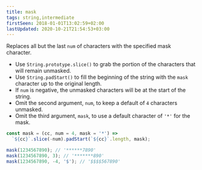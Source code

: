 ```yaml
---
title: mask
tags: string,intermediate
firstSeen: 2018-01-01T13:02:59+02:00
lastUpdated: 2020-10-21T21:54:53+03:00
---
```


Replaces all but the last `num` of characters with the specified mask character.

- Use `String.prototype.slice()` to grab the portion of the characters that will remain unmasked.
- Use `String.padStart()` to fill the beginning of the string with the `mask` character up to the original length.
- If `num` is negative, the unmasked characters will be at the start of the string.
- Omit the second argument, `num`, to keep a default of `4` characters unmasked.
- Omit the third argument, `mask`, to use a default character of `'*'` for the mask.

```js
const mask = (cc, num = 4, mask = '*') =>
  `${cc}`.slice(-num).padStart(`${cc}`.length, mask);
```

```js
mask(1234567890); // '******7890'
mask(1234567890, 3); // '*******890'
mask(1234567890, -4, '$'); // '$$$$567890'
```
